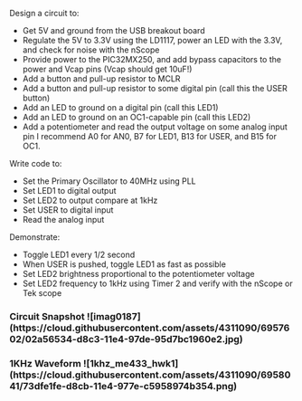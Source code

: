 Design a circuit to:

* Get 5V and ground from the USB breakout board
* Regulate the 5V to 3.3V using the LD1117, power an LED with the 3.3V, and check for noise with the nScope
* Provide power to the PIC32MX250, and add bypass capacitors to the power and Vcap pins (Vcap should get 10uF!)
* Add a button and pull-up resistor to MCLR
* Add a button and pull-up resistor to some digital pin (call this the USER button)
* Add an LED to ground on a digital pin (call this LED1)
* Add an LED to ground on an OC1-capable pin (call this LED2)
* Add a potentiometer and read the output voltage on some analog input pin
I recommend A0 for AN0, B7 for LED1, B13 for USER, and B15 for OC1.

Write code to:

* Set the Primary Oscillator to 40MHz using PLL
* Set LED1 to digital output
* Set LED2 to output compare at 1kHz
* Set USER to digital input
* Read the analog input

Demonstrate:

* Toggle LED1 every 1/2 second
* When USER is pushed, toggle LED1 as fast as possible
* Set LED2 brightness proportional to the potentiometer voltage
* Set LED2 frequency to 1kHz using Timer 2 and verify with the nScope or Tek scope

<h3> Circuit Snapshot
![imag0187](https://cloud.githubusercontent.com/assets/4311090/6957602/02a56534-d8c3-11e4-97de-95d7bc1960e2.jpg)

<h3> 1KHz Waveform
![1khz_me433_hwk1](https://cloud.githubusercontent.com/assets/4311090/6958041/73dfe1fe-d8cb-11e4-977e-c5958974b354.png)

